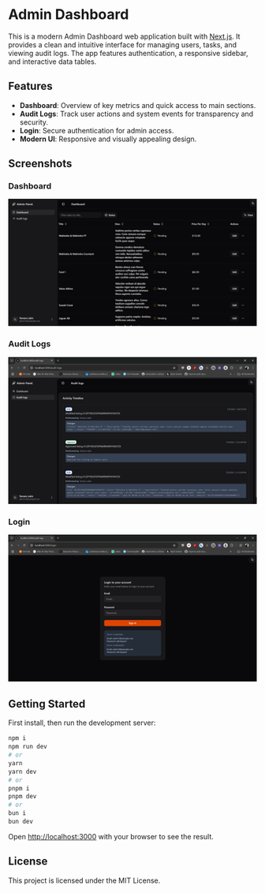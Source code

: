 
# Admin Dashboard

This is a modern Admin Dashboard web application built with [Next.js](https://nextjs.org). It provides a clean and intuitive interface for managing users, tasks, and viewing audit logs. The app features authentication, a responsive sidebar, and interactive data tables.

## Features

- **Dashboard**: Overview of key metrics and quick access to main sections.
- **Audit Logs**: Track user actions and system events for transparency and security.
- **Login**: Secure authentication for admin access.
- **Modern UI**: Responsive and visually appealing design.

## Screenshots

### Dashboard
![Dashboard](public/dashboard.jpg)

### Audit Logs
![Audit Logs](public/audit.png)

### Login
![Login](public/login.png)


## Getting Started

First install, then run the development server:

```bash
npm i
npm run dev
# or
yarn 
yarn dev
# or
pnpm i
pnpm dev
# or
bun i
bun dev
```

Open [http://localhost:3000](http://localhost:3000) with your browser to see the result.


## License

This project is licensed under the MIT License.
